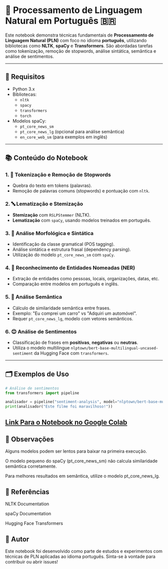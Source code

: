# 🧠 Processamento de Linguagem Natural em Português 🇧🇷

Este notebook demonstra técnicas fundamentais de **Processamento de Linguagem Natural (PLN)** com foco no idioma **português**, utilizando bibliotecas como **NLTK**, **spaCy** e **Transformers**. São abordadas tarefas como tokenização, remoção de stopwords, análise sintática, semântica e análise de sentimentos.

---

## 🔧 Requisitos

- Python 3.x  
- Bibliotecas:
  - `nltk`
  - `spacy`
  - `transformers`
  - `torch`  
- Modelos spaCy:
  - `pt_core_news_sm`
  - `pt_core_news_lg` (opcional para análise semântica)
  - `en_core_web_sm` (para exemplos em inglês)

---

## 📚 Conteúdo do Notebook

### 1. 🧩 Tokenização e Remoção de Stopwords
- Quebra do texto em tokens (palavras).
- Remoção de palavras comuns (stopwords) e pontuação com `nltk`.

### 2. 🔤 Lematização e Stemização
- **Stemização** com `RSLPStemmer` (NLTK).
- **Lematização** com `spaCy`, usando modelos treinados em português.

### 3. 🧠 Análise Morfológica e Sintática
- Identificação da classe gramatical (POS tagging).
- Análise sintática e estrutura frasal (dependency parsing).
- Utilização do modelo `pt_core_news_sm` com `spaCy`.

### 4. 🧾 Reconhecimento de Entidades Nomeadas (NER)
- Extração de entidades como pessoas, locais, organizações, datas, etc.
- Comparação entre modelos em português e inglês.

### 5. 🧠 Análise Semântica
- Cálculo de similaridade semântica entre frases.
- Exemplo: "Eu comprei um carro" vs "Adquiri um automóvel".
- Requer `pt_core_news_lg`, modelo com vetores semânticos.

### 6. 😊 Análise de Sentimentos
- Classificação de frases em **positivas**, **negativas** ou **neutras**.
- Utiliza o modelo multilingue `nlptown/bert-base-multilingual-uncased-sentiment` da Hugging Face com `transformers`.

---

## 🗂 Exemplos de Uso

```python
# Análise de sentimentos
from transformers import pipeline

analisador = pipeline("sentiment-analysis", model="nlptown/bert-base-multilingual-uncased-sentiment")
print(analisador("Este filme foi maravilhoso!"))
```

## [Link Para o Notebook no Google Colab](https://colab.research.google.com/drive/1aM1ylbAvEgRZ2IrQ-qHfwXPrcTccYcur#scrollTo=e0zcjs6ZPpTu)

## 📌 Observações
Alguns modelos podem ser lentos para baixar na primeira execução.

O modelo pequeno do spaCy (pt_core_news_sm) não calcula similaridade semântica corretamente.

Para melhores resultados em semântica, utilize o modelo pt_core_news_lg.

## 📎 Referências
NLTK Documentation

spaCy Documentation

Hugging Face Transformers

## 🚀 Autor
Este notebook foi desenvolvido como parte de estudos e experimentos com técnicas de PLN aplicadas ao idioma português.
Sinta-se à vontade para contribuir ou abrir issues!

